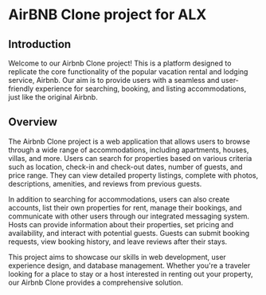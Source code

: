 # AirBNB Clone project for ALX

## Introduction

Welcome to our Airbnb Clone project! This is a platform designed to replicate the core functionality of the popular 
vacation rental and lodging service, Airbnb. Our aim is to provide users with a seamless and user-friendly experience 
for searching, booking, and listing accommodations, just like the original Airbnb.

## Overview

The Airbnb Clone project is a web application that allows users to browse through a wide range of accommodations, 
including apartments, houses, villas, and more. Users can search for properties based on various criteria such as 
location, check-in and check-out dates, number of guests, and price range. They can view detailed property listings, 
complete with photos, descriptions, amenities, and reviews from previous guests.

In addition to searching for accommodations, users can also create accounts, list their own properties for rent, manage 
their bookings, and communicate with other users through our integrated messaging system. Hosts can provide information 
about their properties, set pricing and availability, and interact with potential guests. Guests can submit booking 
requests, view booking history, and leave reviews after their stays.

This project aims to showcase our skills in web development, user experience design, and database management. Whether 
you're a traveler looking for a place to stay or a host interested in renting out your property, our Airbnb Clone 
provides a comprehensive solution.